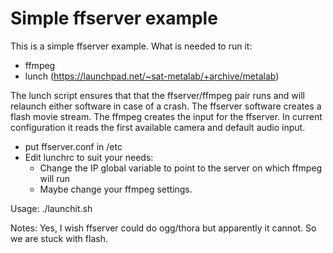 Simple ffserver example
=======================

This is a simple ffserver example. What is needed to run it:

* ffmpeg
* lunch (https://launchpad.net/~sat-metalab/+archive/metalab)

The lunch script ensures that that the ffserver/ffmpeg pair runs and will relaunch either software in case of a crash.
The ffserver software creates a flash movie stream.
The ffmpeg creates the input for the ffserver. In current configuration it reads the first available camera and default
audio input. 

* put ffserver.conf in /etc
* Edit lunchrc to suit your needs:
  * Change the IP global variable to point to the server on which ffmpeg will run
  * Maybe change your ffmpeg settings.

Usage:
./launchit.sh

Notes:
Yes, I wish ffserver could do ogg/thora but apparently it cannot. So we are stuck with flash.

